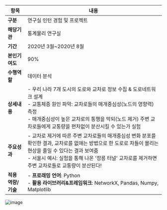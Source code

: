 
|항목|내용|
|------|---|
|**구분**|연구실 인턴 경험 및 프로젝트|
|**해당기관**|통계물리 연구실|
|**기간**|2020년 3월~2020년 8월|
|**본인기여도**|90%|
|**수행역할**|데이터 분석|
|**상세내용**|- 우리 나라 7개 도시의 도로와 교차로 정보 수집 & 도로네트워크 설계 <br> - 교통체증 원인 파악: 교차로들의 매개중심성(노드의 영향력) 측정 <br> - 매개중심성이 높은 교차로의 통행을 막되(노드 제거) 주변 교차로들에게 교통량을 편차없이 분산시킬 수 있는가 실험|
|**주요성과**| - 교차로 제거에 따른 주변 교차로들의 매개중심성 변화 분포를 확인한 결과, 교차로를 없애는 방법으로 한 도로로 차들이 몰리는 현상을 줄일 수 있다는 결과 보여줌 <br> - 서울시 예시: 실험을 통해 나온 '정릉 터널' 교차로를 제거하면 주변 교차로들로 교통량이 분산된다!
|**적용 역량/기술**|- **프로래밍 언어**: Python <br> - **활용 라이브러리&프레임워크**: NetworkX, Pandas, Numpy, Matplotlib |









![image](https://github.com/Songwooseok123/classes-small_Projects/assets/80091008/24a9979f-8e2b-4aca-bb3e-1ec68f26a118)
